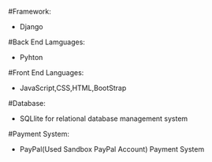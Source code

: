 #Framework:
   * Django
   
   
#Back End Lamguages:
  * Pyhton
  
  
#Front End Languages:
  * JavaScript,CSS,HTML,BootStrap
  
 
#Database:
   * SQLlite for relational database management system
   
   
   
#Payment System:
   * PayPal(Used Sandbox PayPal Account) Payment System

 

#####
